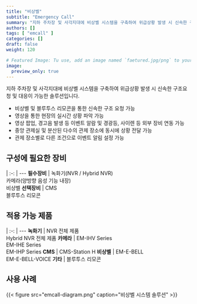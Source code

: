 ```yaml
---
title: "비상벨"
subtitle: "Emergency Call"
summary: "지하 주차장 및 사각지대에 비상벨 시스템을 구축하여 위급상황 발생 시 신속한 구조요청 및 대응이 가능한 솔루션입니다."
authors: []
tags: [ "emcall" ]
categories: []
draft: false
weight: 120

# Featured Image: Tu use, add an image named `faetured.jpg/png` to your page's folder.
image:
  preview_only: true
---
```


지하 주차장 및 사각지대에 비상벨 시스템을 구축하여 위급상황 발생 시 신속한 구조요청 및 대응이 가능한 솔루션입니다.

- 비상벨 및 블루투스 리모콘을 통한 신속한 구조 요청 가능
- 영상을 통한 현장의 실시간 상황 파악 가능
- 영상 팝업, 경고음 발생 등 이벤트 알람 및 경광등, 사이렌 등 외부 장비 연동 가능
- 중앙 관제실 및 분산된 다수의 관제 장소에 동시에 상황 전달 가능
- 관제 장소별로 다른 조건으로 이벤트 알림 설정 가능

<div class="container">
<div class="row">
<div class="col-12 col-sm-6 pl-0">

## 구성에 필요한 장비

|
:-: | ---
**필수장비** | 녹화기(NVR / Hybrid NVR)<br>카메라(양방향 음성 기능 내장)<br>비상벨
**선택장비** | CMS<br>블루투스 리모콘

</div>
<div class="col-12 col-sm-6 pl-0">

## 적용 가능 제품

|
:-: | ---
**녹화기** | NVR 전체 제품<br>Hybrid NVR 전체 제품
**카메라** | EM-IHV Series<br>EM-IHE Series<br>EM-IHP Series
**CMS** | CMS-Station H
**비상벨** | EM-E-BELL<br>EM-E-BELL-VOICE
**기타** | 블루투스 리모콘

</div>
</div>
</div>

## 사용 사례

{{< figure src="emcall-diagram.png" caption="비상벨 시스템 솔루션" >}}
